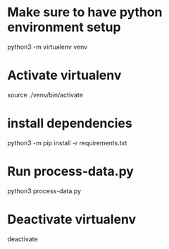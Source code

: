 # Make sure to have python environment setup
python3 -m virtualenv venv

# Activate virtualenv
source ./venv/bin/activate

# install dependencies
python3 -m pip install -r requirements.txt

# Run process-data.py
python3 process-data.py

# Deactivate virtualenv
deactivate